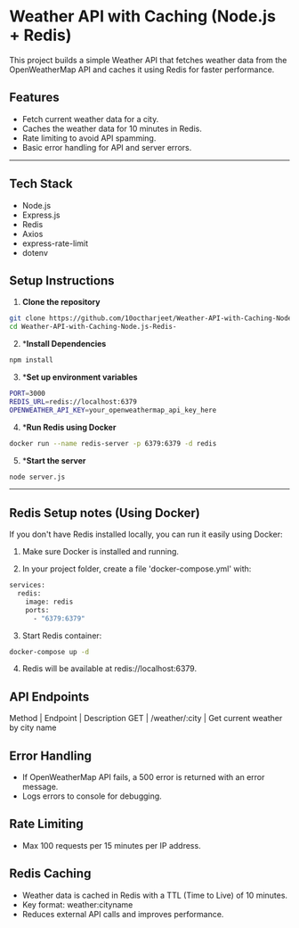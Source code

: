 # Weather API with Caching (Node.js + Redis)

This project builds a simple Weather API that fetches weather data from the OpenWeatherMap API and caches it using Redis for faster performance.

## Features
- Fetch current weather data for a city.
- Caches the weather data for 10 minutes in Redis.
- Rate limiting to avoid API spamming.
- Basic error handling for API and server errors.

---
## Tech Stack
* Node.js
* Express.js
* Redis
* Axios
* express-rate-limit
* dotenv

## Setup Instructions

1. **Clone the repository**
```bash
git clone https://github.com/10octharjeet/Weather-API-with-Caching-Node.js-Redis-.git
cd Weather-API-with-Caching-Node.js-Redis-
```
2. ***Install Dependencies**
```bash
npm install
```
3. ***Set up environment variables**
```bash
PORT=3000
REDIS_URL=redis://localhost:6379
OPENWEATHER_API_KEY=your_openweathermap_api_key_here
```
4. ***Run Redis using Docker**
```bash
docker run --name redis-server -p 6379:6379 -d redis
```
5. ***Start the server**
```bash
node server.js
```
---
## Redis Setup notes (Using Docker)

If you don't have Redis installed locally, you can run it easily using Docker:

1. Make sure Docker is installed and running.

2. In your project folder, create a file 'docker-compose.yml' with:

```bash
services:
  redis:
    image: redis
    ports:
      - "6379:6379"
```
3. Start Redis container:
```bash
docker-compose up -d
```
4. Redis will be available at redis://localhost:6379.

## API Endpoints
Method | Endpoint | Description
GET | /weather/:city | Get current weather by city name

## Error Handling
* If OpenWeatherMap API fails, a 500 error is returned with an error message.
* Logs errors to console for debugging.

## Rate Limiting
* Max 100 requests per 15 minutes per IP address.

## Redis Caching
* Weather data is cached in Redis with a TTL (Time to Live) of 10 minutes.
* Key format: weather:cityname
* Reduces external API calls and improves performance.